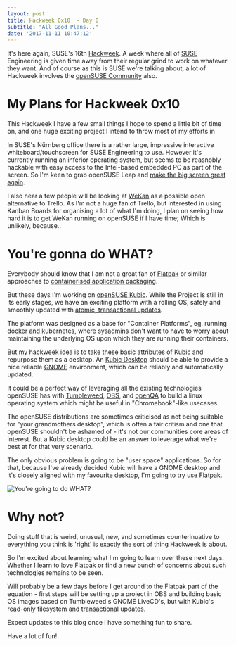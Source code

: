 ```yaml
---
layout: post
title: Hackweek 0x10  - Day 0
subtitle: "All Good Plans..."
date: '2017-11-11 10:47:12'
---
```

It's here again, SUSE's 16th [Hackweek](https://hackweek.suse.com). A week where all of [SUSE](https://www.suse.com) Engineering is given time away from their regular grind to work on whatever they want. And of course as this is SUSE we're talking about, a lot of Hackweek involves the [openSUSE Community](https://www.opensuse.org) also.

# My Plans for Hackweek 0x10

This Hackweek I have a few small things I hope to spend a little bit of time on, and one huge exciting project I intend to throw most of my efforts in

In SUSE's Nürnberg office there is a rather large, impressive interactive whiteboard/touchscreen for SUSE Engineering to use. However it's currently running an inferior operating system, but seems to be reasnobly hackable with easy access to the Intel-based embedded PC as part of the screen. So I'm keen to grab openSUSE Leap and [make the big screen great again](https://hackweek.suse.com/16/projects/make-the-flatscreen-great-again).

I also hear a few people will be looking at [WeKan](https://wekan.github.io/) as a possible open alternative to Trello. As I'm not a huge fan of Trello, but interested in using Kanban Boards for organising a lot of what I'm doing, I plan on seeing how hard it is to get WeKan running on openSUSE if I have time; Which is unlikely, because..

# You're gonna do WHAT?

Everybody should know that I am not a great fan of [Flatpak](https://www.youtube.com/watch?v=SPr--u4n8Xo) or similar approaches to [containerised application packaging](https://www.youtube.com/watch?v=mkXseJLxFkY).

But these days I'm working on [openSUSE Kubic](https://github.com/kubic-project/community). While the Project is still in its early stages, we have an exciting platform with a rolling OS, safely and smoothly updated with [atomic, transactional updates](https://www.youtube.com/watch?v=oUREPvOObTw).

The platform was designed as a base for "Container Platforms", eg. running docker and kubernetes, where sysadmins don't want to have to worry about maintaining the underlying OS upon which they are running their containers.

But my hackweek idea is to take these basic attributes of Kubic and repurpose them as a desktop. An [Kubic Desktop](https://hackweek.suse.com/16/projects/kubic-desktop-aka-sgt-peppers-read-only-hearts-club-band) should be able to provide a nice reliable [GNOME](https://www.gnome.org) environment, which can be reliably and automatically updated.

It could be a perfect way of leveraging all the existing technologies openSUSE has with [Tumbleweed](https://software.opensuse.org/distributions/tumbleweed), [OBS](https://www.openbuildservice.org), and [openQA](https://open.qa) to build a linux operating system which might be useful in "Chromebook"-like usecases.

The openSUSE distributions are sometimes criticised as not being suitable for "your grandmothers desktop", which is often a fair critism and one that openSUSE shouldn't be ashamed of - it's not our communities core areas of interest. But a Kubic desktop could be an answer to leverage what we're best at for that very scenario.

The only obvious problem is going to be "user space" applications. So for that, because I've already decided Kubic will have a GNOME desktop and it's closely aligned with my favourite desktop, I'm going to try use Flatpak.

![You're going to do WHAT?](http://gpforlife.com/wp-content/uploads/2016/11/Youre-Going-To-Do-What.jpg)

# Why not?

Doing stuff that is weird, unusual, new, and sometimes counterinuative to everything you think is 'right' is exactly the sort of thing Hackweek is about.

So I'm excited about learning what I'm going to learn over these next days. Whether I learn to love Flatpak or find a new bunch of concerns about such technologies remains to be seen.

Will probably be a few days before I get around to the Flatpak part of the equation - first steps will be setting up a project in OBS and building basic OS images based on Tumbleweed's GNOME LiveCD's, but with Kubic's read-only filesystem and transactional updates.

Expect updates to this blog once I have something fun to share.

Have a lot of fun!
